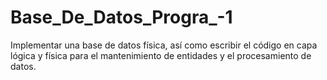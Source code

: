 # Base_De_Datos_Progra_-1
 Implementar una base de datos física, así como escribir el código en capa lógica y física para el mantenimiento de entidades y el procesamiento de datos. 
